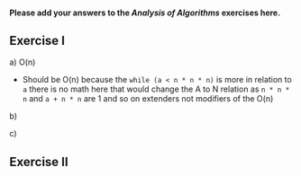 #### Please add your answers to the ***Analysis of  Algorithms*** exercises here.

## Exercise I

a) O(n)
* Should be O(n) because the ```while (a < n * n * n)``` is more in relation to ```a``` there is no math here that would change the A to N relation as ```n * n * n``` and ```a + n * n``` are 1 and so on extenders not modifiers of the O(n)


b)


c)

## Exercise II
